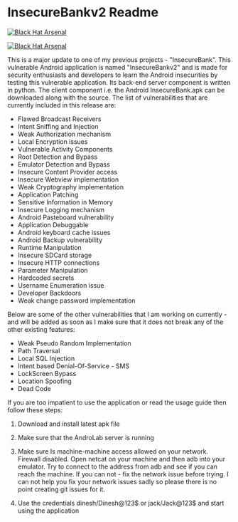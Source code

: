 InsecureBankv2 Readme
========== 

[![Black Hat Arsenal](https://www.toolswatch.org/badges/arsenal/2015.svg)](https://www.blackhat.com/eu-15/arsenal.html/)

[![Black Hat Arsenal](https://www.toolswatch.org/badges/arsenal/2016.svg)](https://www.blackhat.com/us-16/arsenal.html/)

This is a major update to one of my previous projects - "InsecureBank". This vulnerable Android application is named "InsecureBankv2" and is made for security enthusiasts and developers to learn the Android insecurities by testing this vulnerable application. Its back-end server component is written in python. The client component i.e. the Android InsecureBank.apk can be downloaded along with the source. The list of vulnerabilities that are currently included in this release are:

* Flawed Broadcast Receivers  
* Intent Sniffing and Injection
* Weak Authorization mechanism
* Local Encryption issues
* Vulnerable Activity Components
* Root Detection and Bypass
* Emulator Detection and Bypass
* Insecure Content Provider access
* Insecure Webview implementation
* Weak Cryptography implementation
* Application Patching
* Sensitive Information in Memory
* Insecure Logging mechanism
* Android Pasteboard vulnerability
* Application Debuggable
* Android keyboard cache issues
* Android Backup vulnerability
* Runtime Manipulation
* Insecure SDCard storage
* Insecure HTTP connections
* Parameter Manipulation
* Hardcoded secrets
* Username Enumeration issue
* Developer Backdoors 
* Weak change password implementation

Below are some of the other vulnerabilities that I am working on currently - and will be added as soon as I make sure that it does not break any of the other existing features:
* Weak Pseudo Random Implementation
* Path Traversal
* Local SQL Injection
* Intent based Denial-Of-Service - SMS
* LockScreen Bypass
* Location Spoofing
* Dead Code


If you are too impatient to use the application or read the usage guide then follow these steps:

1) Download and install latest apk file

2) Make sure that the AndroLab server is running

3) Make sure Is machine-machine access allowed on your network. Firewall disabled. Open netcat on your machine and then adb into your emulator. Try to connect to the address from adb and see if you can reach the machine. If you can not - fix the network issue before trying. I can not help you fix your network issues sadly so please there is no point creating git issues for it. 

4) Use the credentials dinesh/Dinesh@123$ or jack/Jack@123$ and start using the application

